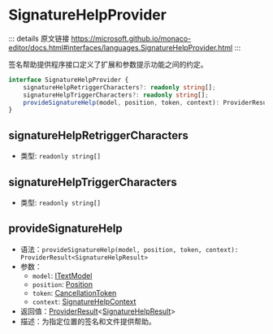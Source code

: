 # SignatureHelpProvider

<backTop />
        
::: details 原文链接
https://microsoft.github.io/monaco-editor/docs.html#interfaces/languages.SignatureHelpProvider.html
:::

签名帮助提供程序接口定义了扩展和参数提示功能之间的约定。

```ts
interface SignatureHelpProvider {
    signatureHelpRetriggerCharacters?: readonly string[];
    signatureHelpTriggerCharacters?: readonly string[];
    provideSignatureHelp(model, position, token, context): ProviderResult<SignatureHelpResult>;
}
```

## signatureHelpRetriggerCharacters
- 类型: `readonly string[]`


## signatureHelpTriggerCharacters
- 类型: `readonly string[]`


## provideSignatureHelp
- 语法：`provideSignatureHelp(model, position, token, context): ProviderResult<SignatureHelpResult>`
- 参数：
  - `model`: [ITextModel](/api/editor/ITextModel.md)
  - `position`: [Position](/api/Position.md)
  - `token`: [CancellationToken](/api/CancellationToken.md)
  - `context`: [SignatureHelpContext](/api/languages/SignatureHelpContext.md)
- 返回值：[ProviderResult](/api/languages/ProviderResult.md)<[SignatureHelpResult](/api/languages/SignatureHelpResult.md)>
- 描述：为指定位置的签名和文件提供帮助。

